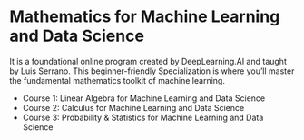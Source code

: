 # Mathematics for Machine Learning and Data Science
It is a foundational online program created by DeepLearning.AI and taught by Luis Serrano. This beginner-friendly Specialization is where you’ll master the fundamental mathematics toolkit of machine learning.

- Course 1: Linear Algebra for Machine Learning and Data Science
- Course 2: Calculus for Machine Learning and Data Science
- Course 3: Probability & Statistics for Machine Learning and Data Science
